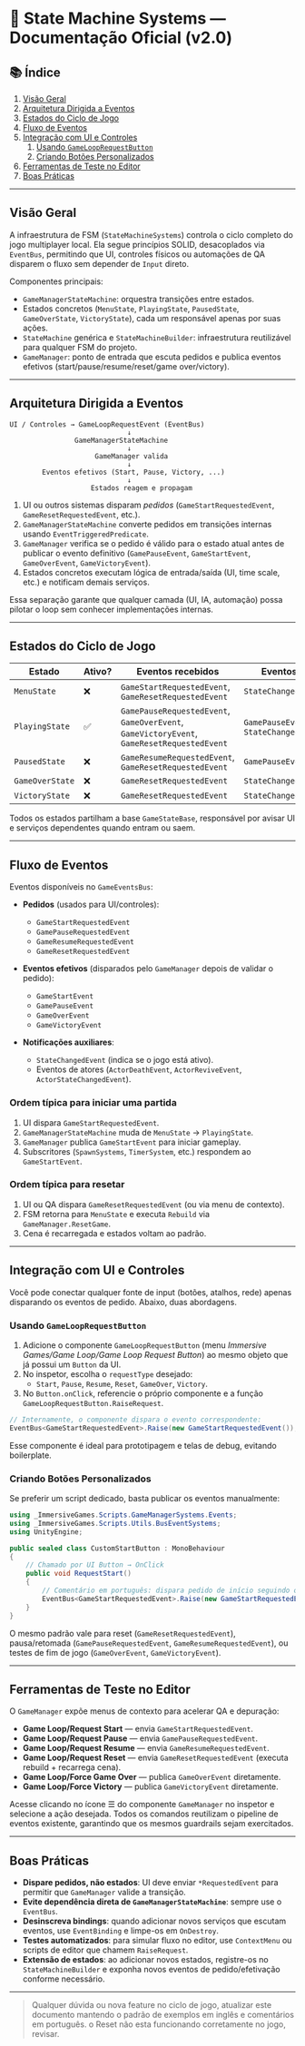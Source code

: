 # 🔁 State Machine Systems — Documentação Oficial (v2.0)

## 📚 Índice
1. [Visão Geral](#visão-geral)
2. [Arquitetura Dirigida a Eventos](#arquitetura-dirigida-a-eventos)
3. [Estados do Ciclo de Jogo](#estados-do-ciclo-de-jogo)
4. [Fluxo de Eventos](#fluxo-de-eventos)
5. [Integração com UI e Controles](#integração-com-ui-e-controles)
    1. [Usando `GameLoopRequestButton`](#usando-gamelooprequestbutton)
    2. [Criando Botões Personalizados](#criando-botões-personalizados)
6. [Ferramentas de Teste no Editor](#ferramentas-de-teste-no-editor)
7. [Boas Práticas](#boas-práticas)

---

## Visão Geral
A infraestrutura de FSM (`StateMachineSystems`) controla o ciclo completo do jogo multiplayer local. Ela segue princípios SOLID, desacoplados via `EventBus`, permitindo que UI, controles físicos ou automações de QA disparem o fluxo sem depender de `Input` direto.

Componentes principais:
- `GameManagerStateMachine`: orquestra transições entre estados.
- Estados concretos (`MenuState`, `PlayingState`, `PausedState`, `GameOverState`, `VictoryState`), cada um responsável apenas por suas ações.
- `StateMachine` genérica e `StateMachineBuilder`: infraestrutura reutilizável para qualquer FSM do projeto.
- `GameManager`: ponto de entrada que escuta pedidos e publica eventos efetivos (start/pause/resume/reset/game over/victory).

---

## Arquitetura Dirigida a Eventos

```
UI / Controles → GameLoopRequestEvent (EventBus)
                             ↓
                GameManagerStateMachine
                             ↓
                     GameManager valida
                             ↓
        Eventos efetivos (Start, Pause, Victory, ...)
                             ↓
                    Estados reagem e propagam
```

1. UI ou outros sistemas disparam *pedidos* (`GameStartRequestedEvent`, `GameResetRequestedEvent`, etc.).
2. `GameManagerStateMachine` converte pedidos em transições internas usando `EventTriggeredPredicate`.
3. `GameManager` verifica se o pedido é válido para o estado atual antes de publicar o evento definitivo (`GamePauseEvent`, `GameStartEvent`, `GameOverEvent`, `GameVictoryEvent`).
4. Estados concretos executam lógica de entrada/saída (UI, time scale, etc.) e notificam demais serviços.

Essa separação garante que qualquer camada (UI, IA, automação) possa pilotar o loop sem conhecer implementações internas.

---

## Estados do Ciclo de Jogo

| Estado | Ativo? | Eventos recebidos | Eventos emitidos |
| ------ | ------ | ----------------- | ---------------- |
| `MenuState` | ❌ | `GameStartRequestedEvent`, `GameResetRequestedEvent` | `StateChangedEvent(false)` |
| `PlayingState` | ✅ | `GamePauseRequestedEvent`, `GameOverEvent`, `GameVictoryEvent`, `GameResetRequestedEvent` | `GamePauseEvent(false)`, `StateChangedEvent(true)` |
| `PausedState` | ❌ | `GameResumeRequestedEvent`, `GameResetRequestedEvent` | `GamePauseEvent(true)` |
| `GameOverState` | ❌ | `GameResetRequestedEvent` | `StateChangedEvent(false)` |
| `VictoryState` | ❌ | `GameResetRequestedEvent` | `StateChangedEvent(false)` |

Todos os estados partilham a base `GameStateBase`, responsável por avisar UI e serviços dependentes quando entram ou saem.

---

## Fluxo de Eventos

Eventos disponíveis no `GameEventsBus`:

- **Pedidos** (usados para UI/controles):
  - `GameStartRequestedEvent`
  - `GamePauseRequestedEvent`
  - `GameResumeRequestedEvent`
  - `GameResetRequestedEvent`

- **Eventos efetivos** (disparados pelo `GameManager` depois de validar o pedido):
  - `GameStartEvent`
  - `GamePauseEvent`
  - `GameOverEvent`
  - `GameVictoryEvent`

- **Notificações auxiliares**:
  - `StateChangedEvent` (indica se o jogo está ativo).
  - Eventos de atores (`ActorDeathEvent`, `ActorReviveEvent`, `ActorStateChangedEvent`).

### Ordem típica para iniciar uma partida
1. UI dispara `GameStartRequestedEvent`.
2. `GameManagerStateMachine` muda de `MenuState` → `PlayingState`.
3. `GameManager` publica `GameStartEvent` para iniciar gameplay.
4. Subscritores (`SpawnSystems`, `TimerSystem`, etc.) respondem ao `GameStartEvent`.

### Ordem típica para resetar
1. UI ou QA dispara `GameResetRequestedEvent` (ou via menu de contexto).
2. FSM retorna para `MenuState` e executa `Rebuild` via `GameManager.ResetGame`.
3. Cena é recarregada e estados voltam ao padrão.

---

## Integração com UI e Controles

Você pode conectar qualquer fonte de input (botões, atalhos, rede) apenas disparando os eventos de pedido. Abaixo, duas abordagens.

### Usando `GameLoopRequestButton`
1. Adicione o componente `GameLoopRequestButton` (menu *Immersive Games/Game Loop/Game Loop Request Button*) ao mesmo objeto que já possui um `Button` da UI.
2. No inspetor, escolha o `requestType` desejado:
   - `Start`, `Pause`, `Resume`, `Reset`, `GameOver`, `Victory`.
3. No `Button.onClick`, referencie o próprio componente e a função `GameLoopRequestButton.RaiseRequest`.

```csharp
// Internamente, o componente dispara o evento correspondente:
EventBus<GameStartRequestedEvent>.Raise(new GameStartRequestedEvent());
```

Esse componente é ideal para prototipagem e telas de debug, evitando boilerplate.

### Criando Botões Personalizados
Se preferir um script dedicado, basta publicar os eventos manualmente:

```csharp
using _ImmersiveGames.Scripts.GameManagerSystems.Events;
using _ImmersiveGames.Scripts.Utils.BusEventSystems;
using UnityEngine;

public sealed class CustomStartButton : MonoBehaviour
{
    // Chamado por UI Button → OnClick
    public void RequestStart()
    {
        // Comentário em português: dispara pedido de início seguindo o padrão event-driven.
        EventBus<GameStartRequestedEvent>.Raise(new GameStartRequestedEvent());
    }
}
```

O mesmo padrão vale para reset (`GameResetRequestedEvent`), pausa/retomada (`GamePauseRequestedEvent`, `GameResumeRequestedEvent`), ou testes de fim de jogo (`GameOverEvent`, `GameVictoryEvent`).

---

## Ferramentas de Teste no Editor

O `GameManager` expõe menus de contexto para acelerar QA e depuração:

- **Game Loop/Request Start** — envia `GameStartRequestedEvent`.
- **Game Loop/Request Pause** — envia `GamePauseRequestedEvent`.
- **Game Loop/Request Resume** — envia `GameResumeRequestedEvent`.
- **Game Loop/Request Reset** — envia `GameResetRequestedEvent` (executa rebuild + recarrega cena).
- **Game Loop/Force Game Over** — publica `GameOverEvent` diretamente.
- **Game Loop/Force Victory** — publica `GameVictoryEvent` diretamente.

Acesse clicando no ícone ☰ do componente `GameManager` no inspetor e selecione a ação desejada. Todos os comandos reutilizam o pipeline de eventos existente, garantindo que os mesmos guardrails sejam exercitados.

---

## Boas Práticas

- **Dispare pedidos, não estados**: UI deve enviar `*RequestedEvent` para permitir que `GameManager` valide a transição.
- **Evite dependência direta de `GameManagerStateMachine`**: sempre use o `EventBus`.
- **Desinscreva bindings**: quando adicionar novos serviços que escutam eventos, use `EventBinding` e limpe-os em `OnDestroy`.
- **Testes automatizados**: para simular fluxo no editor, use `ContextMenu` ou scripts de editor que chamem `RaiseRequest`.
- **Extensão de estados**: ao adicionar novos estados, registre-os no `StateMachineBuilder` e exponha novos eventos de pedido/efetivação conforme necessário.

---

> Qualquer dúvida ou nova feature no ciclo de jogo, atualizar este documento mantendo o padrão de exemplos em inglês e comentários em português.
> o Reset não esta funcionando corretamente no jogo, revisar.